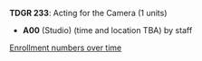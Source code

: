 **TDGR 233**: Acting for the Camera (1 units)

- **A00** (Studio) (time and location TBA) by staff

[Enrollment numbers over time](./TDGR233.tsv)
